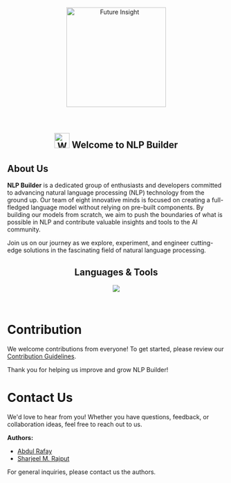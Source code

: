<br>
<p align="center">
    <a herf="">
    <img src="https://github.com/NLPBuilders/.github/assets/82662797/19780a95-6171-4213-885f-01023079f7fb" alt="Future Insight"  width="230px" height="230px">
    </a>
  <br>
</p>

<br>

<h2 align="center">
    <img src="https://raw.githubusercontent.com/nixin72/nixin72/master/wave.gif" 
         alt="Waving hand animated gif"
         height="35"
         width="35" />
     Welcome to NLP Builder
</h2>

## About Us

**NLP Builder** is a dedicated group of enthusiasts and developers committed to advancing natural language processing (NLP) technology from the ground up. Our team of eight innovative minds is focused on creating a full-fledged language model without relying on pre-built components. By building our models from scratch, we aim to push the boundaries of what is possible in NLP and contribute valuable insights and tools to the AI community.

Join us on our journey as we explore, experiment, and engineer cutting-edge solutions in the fascinating field of natural language processing.

<h2 align="center"> Languages & Tools </h2>

<p align="center">
    <img src="https://skillicons.dev/icons?i=py,nodejs,django,git,markdown,bash,powershell,netlify,stackoverflow,tensorflow,sass,anaconda,debian,django,flask,linux,terraform,mysql,bash,vscode,aws,gcp,mongodb,linux,neovim,flutter,gtk" />
</p>
<br>

# Contribution

We welcome contributions from everyone! To get started, please review our [Contribution Guidelines](/rules/contributions.md).

Thank you for helping us improve and grow NLP Builder!

# Contact Us

We'd love to hear from you! Whether you have questions, feedback, or collaboration ideas, feel free to reach out to us.

**Authors:**

- [Abdul Rafay](mailto:99marafay@gmail.com)
- [Sharjeel M. Rajput](mailto:sharjeelmazhar@gmail.com)

For general inquiries, please contact us the authors.
